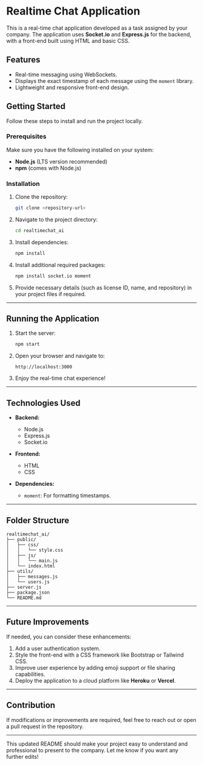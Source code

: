 # **Realtime Chat Application**

This is a real-time chat application developed as a task assigned by your company. The application uses **Socket.io** and **Express.js** for the backend, with a front-end built using HTML and basic CSS. 

## **Features**
- Real-time messaging using WebSockets.
- Displays the exact timestamp of each message using the `moment` library.
- Lightweight and responsive front-end design.

## **Getting Started**
Follow these steps to install and run the project locally.

### **Prerequisites**
Make sure you have the following installed on your system:
- **Node.js** (LTS version recommended)
- **npm** (comes with Node.js)

### **Installation**

1. Clone the repository:
   ```bash
   git clone <repository-url>
   ```

2. Navigate to the project directory:
   ```bash
   cd realtimechat_ai
   ```

3. Install dependencies:
   ```bash
   npm install
   ```

4. Install additional required packages:
   ```bash
   npm install socket.io moment
   ```

5. Provide necessary details (such as license ID, name, and repository) in your project files if required.

---

## **Running the Application**
1. Start the server:
   ```bash
   npm start
   ```

2. Open your browser and navigate to:
   ```
   http://localhost:3000
   ```

3. Enjoy the real-time chat experience!

---

## **Technologies Used**
- **Backend:**
  - Node.js
  - Express.js
  - Socket.io

- **Frontend:**
  - HTML
  - CSS

- **Dependencies:**
  - `moment`: For formatting timestamps.

---

## **Folder Structure**
```
realtimechat_ai/
├── public/
│   ├── css/
│   │   └── style.css
│   ├── js/
│   │   └── main.js
│   └── index.html
├── utils/
│   ├── messages.js
│   └── users.js
├── server.js
├── package.json
└── README.md
```

---

## **Future Improvements**
If needed, you can consider these enhancements:
1. Add a user authentication system.
2. Style the front-end with a CSS framework like Bootstrap or Tailwind CSS.
3. Improve user experience by adding emoji support or file sharing capabilities.
4. Deploy the application to a cloud platform like **Heroku** or **Vercel**.

---

## **Contribution**
If modifications or improvements are required, feel free to reach out or open a pull request in the repository.

---

This updated README should make your project easy to understand and professional to present to the company. Let me know if you want any further edits!
